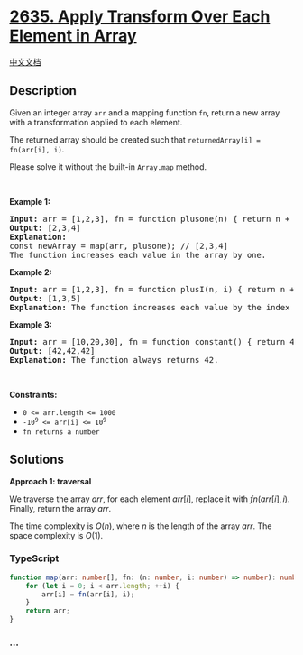 # [2635. Apply Transform Over Each Element in Array](https://leetcode.com/problems/apply-transform-over-each-element-in-array)

[中文文档](/solution/2600-2699/2635.Apply%20Transform%20Over%20Each%20Element%20in%20Array/README.md)

## Description

<p>Given an integer array&nbsp;<code>arr</code>&nbsp;and a mapping function&nbsp;<code>fn</code>, return&nbsp;a new array with a transformation applied to each element.</p>

<p>The returned array should be created such that&nbsp;<code>returnedArray[i] = fn(arr[i], i)</code>.</p>

<p>Please solve it without the built-in <code>Array.map</code> method.</p>

<p>&nbsp;</p>
<p><strong class="example">Example 1:</strong></p>

<pre>
<strong>Input:</strong> arr = [1,2,3], fn = function plusone(n) { return n + 1; }
<strong>Output:</strong> [2,3,4]
<strong>Explanation:</strong>
const newArray = map(arr, plusone); // [2,3,4]
The function increases each value in the array by one. 
</pre>

<p><strong class="example">Example 2:</strong></p>

<pre>
<strong>Input:</strong> arr = [1,2,3], fn = function plusI(n, i) { return n + i; }
<strong>Output:</strong> [1,3,5]
<strong>Explanation:</strong> The function increases each value by the index it resides in.
</pre>

<p><strong class="example">Example 3:</strong></p>

<pre>
<strong>Input:</strong> arr = [10,20,30], fn = function constant() { return 42; }
<strong>Output:</strong> [42,42,42]
<strong>Explanation:</strong> The function always returns 42.
</pre>

<p>&nbsp;</p>
<p><strong>Constraints:</strong></p>

<ul>
	<li><code>0 &lt;= arr.length &lt;= 1000</code></li>
	<li><code><font face="monospace">-10<sup>9</sup>&nbsp;&lt;= arr[i] &lt;= 10<sup>9</sup></font></code></li>
	<li><font face="monospace"><code>fn returns a number</code></font></li>
</ul>

## Solutions

**Approach 1: traversal**

We traverse the array $arr$, for each element $arr[i]$, replace it with $fn(arr[i], i)$. Finally, return the array $arr$.

The time complexity is $O(n)$, where $n$ is the length of the array $arr$. The space complexity is $O(1)$.

<!-- tabs:start -->

### **TypeScript**

```ts
function map(arr: number[], fn: (n: number, i: number) => number): number[] {
    for (let i = 0; i < arr.length; ++i) {
        arr[i] = fn(arr[i], i);
    }
    return arr;
}
```

### **...**

```

```

<!-- tabs:end -->
